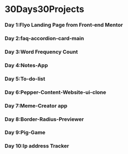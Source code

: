 # 30Days30Projects

### Day 1:Flyo Landing Page from Front-end Mentor

### Day 2:faq-accordion-card-main

### Day 3:Word Frequency Count

### Day 4:Notes-App

### Day 5:To-do-list

### Day 6:Pepper-Content-Website-ui-clone

### Day 7:Meme-Creator app

### Day 8:Border-Radius-Previewer

### Day 9:Pig-Game

### Day 10:Ip address Tracker
